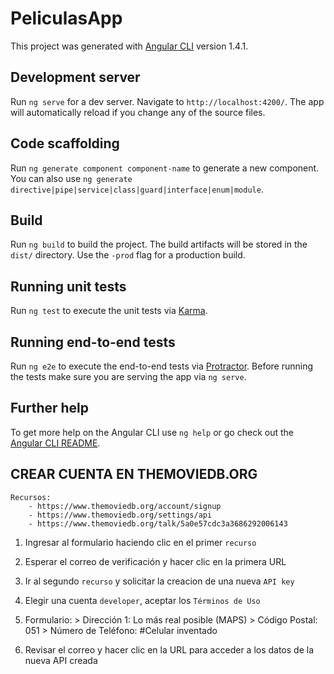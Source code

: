 # PeliculasApp

This project was generated with [Angular CLI](https://github.com/angular/angular-cli) version 1.4.1.

## Development server

Run `ng serve` for a dev server. Navigate to `http://localhost:4200/`. The app will automatically reload if you change any of the source files.

## Code scaffolding

Run `ng generate component component-name` to generate a new component. You can also use `ng generate directive|pipe|service|class|guard|interface|enum|module`.

## Build

Run `ng build` to build the project. The build artifacts will be stored in the `dist/` directory. Use the `-prod` flag for a production build.

## Running unit tests

Run `ng test` to execute the unit tests via [Karma](https://karma-runner.github.io).

## Running end-to-end tests

Run `ng e2e` to execute the end-to-end tests via [Protractor](http://www.protractortest.org/).
Before running the tests make sure you are serving the app via `ng serve`.

## Further help

To get more help on the Angular CLI use `ng help` or go check out the [Angular CLI README](https://github.com/angular/angular-cli/blob/master/README.md).

## CREAR CUENTA EN THEMOVIEDB.ORG

	Recursos:
		- https://www.themoviedb.org/account/signup
		- https://www.themoviedb.org/settings/api
		- https://www.themoviedb.org/talk/5a0e57cdc3a3686292006143

1. Ingresar al formulario haciendo clic en el primer `recurso`

2. Esperar el correo de verificación y hacer clic en la primera URL

3. Ir al segundo `recurso` y solicitar la creacion de una nueva `API key`

4. Elegir una cuenta `developer`, aceptar los `Términos de Uso` 

5. Formulario:
		> Dirección 1: Lo más real posible (MAPS)
		> Código Postal: 051
		> Número de Teléfono: #Celular inventado

5. Revisar el correo y hacer clic en la URL para acceder a los datos de la nueva API creada


